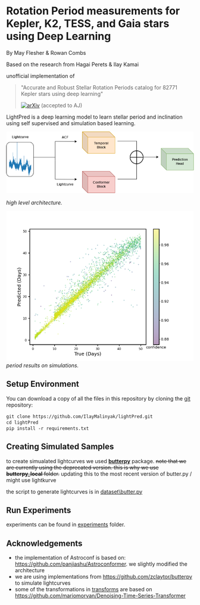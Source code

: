 # Rotation Period measurements for Kepler, K2, TESS, and Gaia stars using Deep Learning

By May Flesher & Rowan Combs

Based on the research from
Hagai Perets & Ilay Kamai


unofficial implementation of
> "Accurate and Robust Stellar Rotation Periods catalog for 82771 Kepler stars using deep learning"
> 
> [![arXiv](https://img.shields.io/badge/arXiv-2407.06858-b31b1b.svg)](https://arxiv.org/abs/2407.06858) (accepted to AJ)

LightPred is a deep learning model to learn stellar period and inclination
using self supervised and simulation based learning. 

![alt text](https://github.com/ilayMalinyak/lightPred/blob/master/images/lightPred.drawio.png?raw=true)

*high level architecture.*
> 
![alt text](https://github.com/ilayMalinyak/lightPred/blob/master/images/period_exp47_scatter.png?raw=true)
*period results on simulations.*

## Setup Environment

You can download a copy of all the files in this repository by cloning the
[git](https://git-scm.com/) repository:

    git clone https://github.com/IlayMalinyak/lightPred.git
    cd lightPred
    pip install -r requirements.txt

## Creating Simulated Samples
   to create simualated lightcurves we used **[butterpy](https://github.com/zclaytor/butterpy)** package.
~~note that we are currently using the deprecated version. this is why we use **butterpy_local** folder.~~
updating this to the most recent version of butter.py / might use lightkurve

the script to generate lightcurves is in [dataset\butter.py](https://github.com/IlayMalinyak/lightPred/blob/master/dataset/butter.py)

## Run Experiments

experiments can be found in [experiments](https://github.com/IlayMalinyak/lightPred/tree/master/experiments)
folder.


## Acknowledgements

- the implementation of Astroconf is based on: https://github.com/panjiashu/Astroconformer. we slightly modified the architecture
- we are using implementations from https://github.com/zclaytor/butterpy to simulate lightcurves
- some of the transformations in [transforms](https://github.com/IlayMalinyak/lightPred/tree/master/transforms) are based on https://github.com/mariomorvan/Denoising-Time-Series-Transformer
